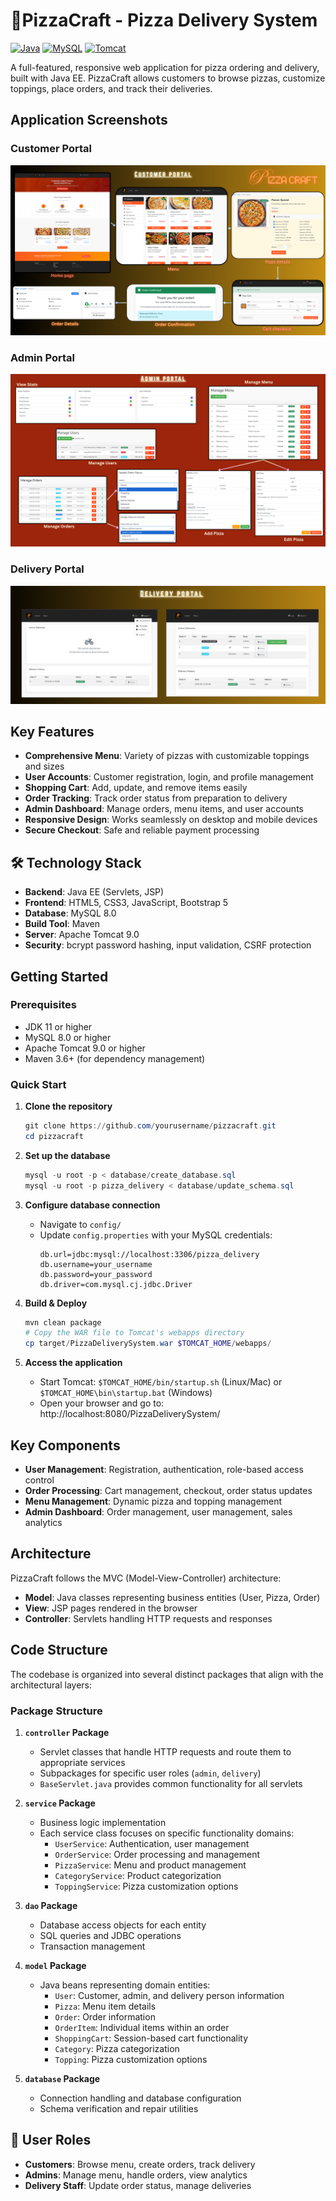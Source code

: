 # 🍕PizzaCraft - Pizza Delivery System

[![Java](https://img.shields.io/badge/Java-11%2B-orange)](https://www.java.com)
[![MySQL](https://img.shields.io/badge/MySQL-8.0-blue)](https://www.mysql.com)
[![Tomcat](https://img.shields.io/badge/Tomcat-9.0-green)](https://tomcat.apache.org)

A full-featured, responsive web application for pizza ordering and delivery, built with Java EE. PizzaCraft allows customers to browse pizzas, customize toppings, place orders, and track their deliveries.

## Application Screenshots

### Customer Portal
![Customer Portal](images/customer.png)

### Admin Portal
![Admin Portal](images/admin.png)

### Delivery Portal
![Delivery Portal](images/Delivery.png)
## Key Features

- **Comprehensive Menu**: Variety of pizzas with customizable toppings and sizes
- **User Accounts**: Customer registration, login, and profile management
- **Shopping Cart**: Add, update, and remove items easily
- **Order Tracking**: Track order status from preparation to delivery
- **Admin Dashboard**: Manage orders, menu items, and user accounts
- **Responsive Design**: Works seamlessly on desktop and mobile devices
- **Secure Checkout**: Safe and reliable payment processing

## 🛠️ Technology Stack

- **Backend**: Java EE (Servlets, JSP)
- **Frontend**: HTML5, CSS3, JavaScript, Bootstrap 5
- **Database**: MySQL 8.0
- **Build Tool**: Maven
- **Server**: Apache Tomcat 9.0
- **Security**: bcrypt password hashing, input validation, CSRF protection

## Getting Started

### Prerequisites
- JDK 11 or higher
- MySQL 8.0 or higher
- Apache Tomcat 9.0 or higher
- Maven 3.6+ (for dependency management)

### Quick Start

1. **Clone the repository**
   ```powershell
   git clone https://github.com/yourusername/pizzacraft.git
   cd pizzacraft
   ```

2. **Set up the database**
   ```powershell
   mysql -u root -p < database/create_database.sql
   mysql -u root -p pizza_delivery < database/update_schema.sql
   ```

3. **Configure database connection**
   - Navigate to `config/`
   - Update `config.properties` with your MySQL credentials:
     ```properties
     db.url=jdbc:mysql://localhost:3306/pizza_delivery
     db.username=your_username
     db.password=your_password
     db.driver=com.mysql.cj.jdbc.Driver
     ```

4. **Build & Deploy**
   ```powershell
   mvn clean package
   # Copy the WAR file to Tomcat's webapps directory
   cp target/PizzaDeliverySystem.war $TOMCAT_HOME/webapps/
   ```

5. **Access the application**
   - Start Tomcat: `$TOMCAT_HOME/bin/startup.sh` (Linux/Mac) or `$TOMCAT_HOME\bin\startup.bat` (Windows)
   - Open your browser and go to: http://localhost:8080/PizzaDeliverySystem/

## Key Components

- **User Management**: Registration, authentication, role-based access control
- **Order Processing**: Cart management, checkout, order status updates
- **Menu Management**: Dynamic pizza and topping management
- **Admin Dashboard**: Order management, user management, sales analytics

## Architecture

PizzaCraft follows the MVC (Model-View-Controller) architecture:

- **Model**: Java classes representing business entities (User, Pizza, Order)
- **View**: JSP pages rendered in the browser
- **Controller**: Servlets handling HTTP requests and responses

## Code Structure

The codebase is organized into several distinct packages that align with the architectural layers:

### Package Structure

1. **`controller` Package**
   - Servlet classes that handle HTTP requests and route them to appropriate services
   - Subpackages for specific user roles (`admin`, `delivery`)
   - `BaseServlet.java` provides common functionality for all servlets

2. **`service` Package**
   - Business logic implementation
   - Each service class focuses on specific functionality domains:
     - `UserService`: Authentication, user management
     - `OrderService`: Order processing and management
     - `PizzaService`: Menu and product management
     - `CategoryService`: Product categorization
     - `ToppingService`: Pizza customization options

3. **`dao` Package**
   - Database access objects for each entity
   - SQL queries and JDBC operations
   - Transaction management

4. **`model` Package**
   - Java beans representing domain entities:
     - `User`: Customer, admin, and delivery person information
     - `Pizza`: Menu item details
     - `Order`: Order information
     - `OrderItem`: Individual items within an order
     - `ShoppingCart`: Session-based cart functionality
     - `Category`: Pizza categorization
     - `Topping`: Pizza customization options

5. **`database` Package**
   - Connection handling and database configuration
   - Schema verification and repair utilities

## 👥 User Roles

- **Customers**: Browse menu, create orders, track delivery
- **Admins**: Manage menu, handle orders, view analytics
- **Delivery Staff**: Update order status, manage deliveries

